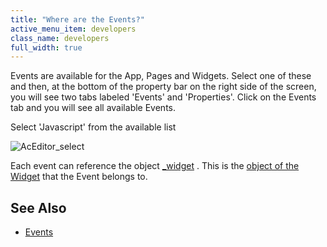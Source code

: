```yaml
---
title: "Where are the Events?"
active_menu_item: developers
class_name: developers
full_width: true
---
```



Events are available for the App, Pages and Widgets. Select one of these and then, at the bottom of the property bar on the right side of the screen, you will see two tabs labeled 'Events' and 'Properties'. Click on the Events tab and you will see all available Events.

Select 'Javascript' from the available list

![AcEditor\_select](/img/docs/aceditor_select.png)

Each event can reference the object [\_widget](../../../client-api/objects-titbits/ref-widget) . This is the [object of the Widget](../important-details/the-widget-object) that the Event belongs to.

## See Also

 - [Events](../../../../widget-properties-events/events/)

